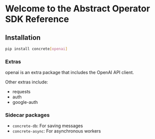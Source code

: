 # Welcome to the Abstract Operator SDK Reference

## Installation

```bash
pip install concrete[openai]
```

### Extras

openai is an extra package that includes the OpenAI API client.

Other extras include:

- requests
- auth
- google-auth

### Sidecar packages

- `concrete-db`: For saving messages
- `concrete-async`: For asynchronous workers